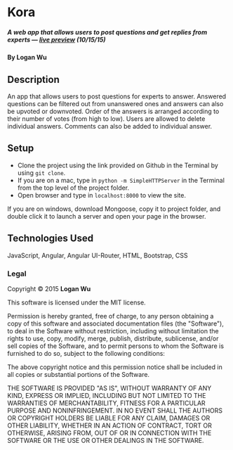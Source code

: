 # Kora

##### A web app that allows users to post questions and get replies from experts — [live preview](http://loganwuu.github.io/kora/) (10/15/15)

#### By Logan Wu

## Description
An app that allows users to post questions for experts to answer. Answered questions can be filtered out from unanswered ones and answers can also be upvoted or downvoted. Order of the answers is arranged according to their number of votes (from high to low). Users are allowed to delete individual answers. Comments can also be added to individual answer.

## Setup
* Clone the project using the link provided on Github in the Terminal by using ```git clone```.
* If you are on a mac, type in ```python -m SimpleHTTPServer``` in the Terminal from the top level of the project folder.
* Open browser and type in ```localhost:8000``` to view the site.

If you are on windows, download Mongoose, copy it to project folder, and double click it to launch a server and open your page in the browser.

## Technologies Used

JavaScript, Angular, Angular UI-Router, HTML, Bootstrap, CSS

### Legal

Copyright &#169; 2015 **Logan Wu**

This software is licensed under the MIT license.

Permission is hereby granted, free of charge, to any person obtaining a copy
of this software and associated documentation files (the "Software"), to deal
in the Software without restriction, including without limitation the rights
to use, copy, modify, merge, publish, distribute, sublicense, and/or sell
copies of the Software, and to permit persons to whom the Software is
furnished to do so, subject to the following conditions:

The above copyright notice and this permission notice shall be included in
all copies or substantial portions of the Software.

THE SOFTWARE IS PROVIDED "AS IS", WITHOUT WARRANTY OF ANY KIND, EXPRESS OR
IMPLIED, INCLUDING BUT NOT LIMITED TO THE WARRANTIES OF MERCHANTABILITY,
FITNESS FOR A PARTICULAR PURPOSE AND NONINFRINGEMENT. IN NO EVENT SHALL THE
AUTHORS OR COPYRIGHT HOLDERS BE LIABLE FOR ANY CLAIM, DAMAGES OR OTHER
LIABILITY, WHETHER IN AN ACTION OF CONTRACT, TORT OR OTHERWISE, ARISING FROM,
OUT OF OR IN CONNECTION WITH THE SOFTWARE OR THE USE OR OTHER DEALINGS IN
THE SOFTWARE.
